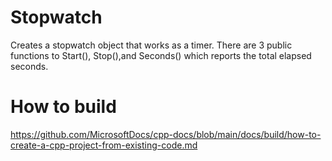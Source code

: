 # Stopwatch
Creates a stopwatch object that works as a timer. There are 3 public functions to Start(), Stop(),and Seconds() which reports the total elapsed seconds.
# How to build
https://github.com/MicrosoftDocs/cpp-docs/blob/main/docs/build/how-to-create-a-cpp-project-from-existing-code.md
